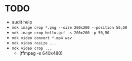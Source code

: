 # TODO

- audit help
- `mdk image crop *.png --size 200x200 --position 50,50`
- `mdk image crop hello.gif -s 200x200 -p 50,50`
- `mdk video convert *.mp4 wav`
- `mdk video resize ...`
- `mdk video crop ...`
	- (ffmpeg -s 640x480)
